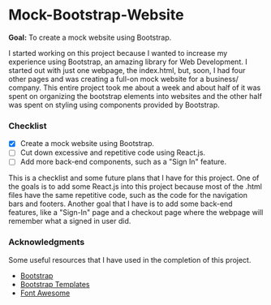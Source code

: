# Mock-Bootstrap-Website

**Goal:** To create a mock website using Bootstrap. 

I started working on this project because I wanted to increase my experience using Bootstrap, an amazing library for Web Development. I started out with just one webpage, the index.html, but, soon, I had four other pages and was creating a full-on mock website for a business/ company. This entire project took me about a week and about half of it was spent on organizing the bootstrap elements into websites and the other half was spent on styling using components provided by Bootstrap. 

### Checklist

- [x] Create a mock website using Bootstrap. 
- [ ] Cut down excessive and repetitive code using React.js.
- [ ] Add more back-end components, such as a "Sign In" feature.

This is a checklist and some future plans that I have for this project. One of the goals is to add some React.js into this project because most of the .html files have the same repetitive code, such as the code for the navigation bars and footers. Another goal that I have is to add some back-end features, like a "Sign-In" page and a checkout page where the webpage will remember what a signed in user did. 

### Acknowledgments

Some useful resources that I have used in the completion of this project. 

* [Bootstrap](https://getbootstrap.com/)
* [Bootstrap Templates](https://getbootstrap.com/docs/5.1/examples/)
* [Font Awesome](https://fontawesome.com/)

